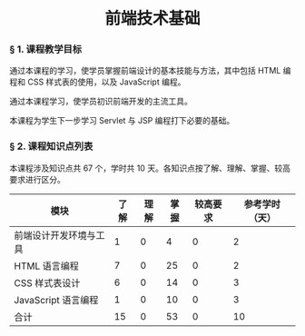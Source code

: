 # <center>前端技术基础</center>

### &sect; 1. 课程教学目标

通过本课程的学习，使学员掌握前端设计的基本技能与方法，其中包括 HTML 编程和 CSS 样式表的使用，以及 JavaScript 编程。

通过本课程学习，使学员初识前端开发的主流工具。

本课程为学生下一步学习 Servlet 与 JSP 编程打下必要的基础。

### &sect; 2. 课程知识点列表

本课程涉及知识点共 67 个，学时共 10 天。各知识点按了解、理解、掌握、较高要求进行区分。

|模块|了解|理解|掌握|较高要求|参考学时（天）|
|-|-|-|-|-|-|
|前端设计开发环境与工具|1|0|4|0|2|
|HTML 语言编程|7|0|25|0|2|
|CSS 样式表设计|6|0|14|0|3|
|JavaScript 语言编程|1|0|10|0|3|
|合计|15|0|53|0|10|